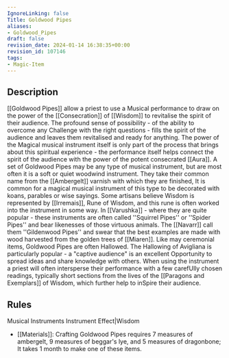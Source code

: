 ```yaml
---
IgnoreLinking: false
Title: Goldwood Pipes
aliases:
- Goldwood_Pipes
draft: false
revision_date: 2024-01-14 16:38:35+00:00
revision_id: 107146
tags:
- Magic-Item
---
```


## Description
[[Goldwood Pipes]] allow a priest to use a Musical performance to draw on the power of the [[Consecration]] of [[Wisdom]] to revitalise the spirit of their audience. The profound sense of possibility - of the ability to overcome any Challenge with the right questions - fills the spirit of the audience and leaves them revitalised and ready for anything. The power of the Magical musical instrument itself is only part of the process that brings about this spiritual experience - the performance itself helps connect the spirit of the audience with the power of the potent consecrated [[Aura]]. 
A set of Goldwood Pipes may be any type of musical instrument, but are most often it is a soft or quiet woodwind instrument. They take their common name from the [[Ambergelt]] varnish with which they are finished, It is common for a magical musical instrument of this type to be decorated with koans, parables or wise sayings. Some artisans believe Wisdom is represented by [[Irremais]], Rune of Wisdom, and this rune is often worked into the instrument in some way. In [[Varushka]] - where they are quite popular - these instruments are often called ''Squirrel Pipes'' or ''Spider Pipes'' and bear likenesses of those virtuous animals. The [[Navarr]] call them ''Gildenwood Pipes'' and swear that the best examples are made with wood harvested from the golden trees of [[Miaren]]. 
Like may ceremonial items, Goldwood Pipes are often Hallowed. The Hallowing of Avigliana is particularly popular - a "captive audience" is an excellent Opportunity to spread ideas and share knowledge with others. When using the instrument a priest will often intersperse their performance with a few carefUlly chosen readings, typically short sections from the lives of the [[Paragons and Exemplars]] of Wisdom, which further help to inSpire their audience.
## Rules
Musical Instruments
Instrument Effect|Wisdom
* [[Materials]]: Crafting Goldwood Pipes requires 7 measures of ambergelt, 9 measures of beggar's lye, and 5 measures of dragonbone; It takes 1 month to make one of these items.